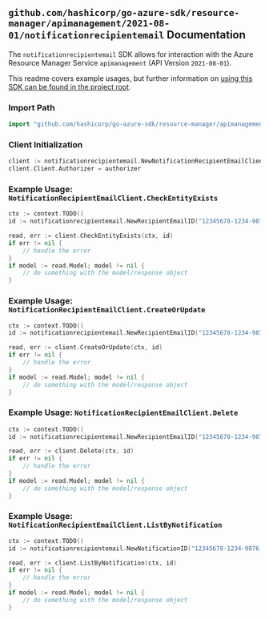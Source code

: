 
## `github.com/hashicorp/go-azure-sdk/resource-manager/apimanagement/2021-08-01/notificationrecipientemail` Documentation

The `notificationrecipientemail` SDK allows for interaction with the Azure Resource Manager Service `apimanagement` (API Version `2021-08-01`).

This readme covers example usages, but further information on [using this SDK can be found in the project root](https://github.com/hashicorp/go-azure-sdk/tree/main/docs).

### Import Path

```go
import "github.com/hashicorp/go-azure-sdk/resource-manager/apimanagement/2021-08-01/notificationrecipientemail"
```


### Client Initialization

```go
client := notificationrecipientemail.NewNotificationRecipientEmailClientWithBaseURI("https://management.azure.com")
client.Client.Authorizer = authorizer
```


### Example Usage: `NotificationRecipientEmailClient.CheckEntityExists`

```go
ctx := context.TODO()
id := notificationrecipientemail.NewRecipientEmailID("12345678-1234-9876-4563-123456789012", "example-resource-group", "serviceValue", "AccountClosedPublisher", "recipientEmailValue")

read, err := client.CheckEntityExists(ctx, id)
if err != nil {
	// handle the error
}
if model := read.Model; model != nil {
	// do something with the model/response object
}
```


### Example Usage: `NotificationRecipientEmailClient.CreateOrUpdate`

```go
ctx := context.TODO()
id := notificationrecipientemail.NewRecipientEmailID("12345678-1234-9876-4563-123456789012", "example-resource-group", "serviceValue", "AccountClosedPublisher", "recipientEmailValue")

read, err := client.CreateOrUpdate(ctx, id)
if err != nil {
	// handle the error
}
if model := read.Model; model != nil {
	// do something with the model/response object
}
```


### Example Usage: `NotificationRecipientEmailClient.Delete`

```go
ctx := context.TODO()
id := notificationrecipientemail.NewRecipientEmailID("12345678-1234-9876-4563-123456789012", "example-resource-group", "serviceValue", "AccountClosedPublisher", "recipientEmailValue")

read, err := client.Delete(ctx, id)
if err != nil {
	// handle the error
}
if model := read.Model; model != nil {
	// do something with the model/response object
}
```


### Example Usage: `NotificationRecipientEmailClient.ListByNotification`

```go
ctx := context.TODO()
id := notificationrecipientemail.NewNotificationID("12345678-1234-9876-4563-123456789012", "example-resource-group", "serviceValue", "AccountClosedPublisher")

read, err := client.ListByNotification(ctx, id)
if err != nil {
	// handle the error
}
if model := read.Model; model != nil {
	// do something with the model/response object
}
```
